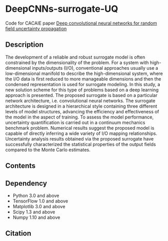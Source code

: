 # DeepCNNs-surrogate-UQ
Code for CACAIE paper [Deep convolutional neural networks for random field uncertainty propagation](https://xihaier.github.io/)

## Description
The development of a reliable and robust surrogate model is often constrained by the dimensionality of the problem. For a system with high-dimensional inputs/outputs (I/O), conventional approaches usually use a low-dimensional manifold to describe the high-dimensional system, where the I/O data is first reduced to more manageable dimensions and then the condensed representation is used for surrogate modeling. In this study, a new solution scheme for this type of problems based on a deep learning approach is presented. The proposed surrogate is based on a particular network architecture, i.e. convolutional neural networks. The surrogate architecture is designed in a hierarchical style containing three different levels of model structures, advancing the efficiency and effectiveness of the model in the aspect of training. To assess the model performance, uncertainty quantification is carried out in a continuum mechanics benchmark problem. Numerical results suggest the proposed model is capable of directly inferring a wide variety of I/O mapping relationships. Uncertainty analysis results obtained via the proposed surrogate have successfully characterized the statistical properties of the output fields compared to the Monte Carlo estimates.

## Contents

## Dependency
* Python 3.0 and above
* TensorFlow 1.0 and above
* Matplotlib 3.0 and above
* Scipy 1.3 and above
* Numpy 1.10 and above

## Citation
